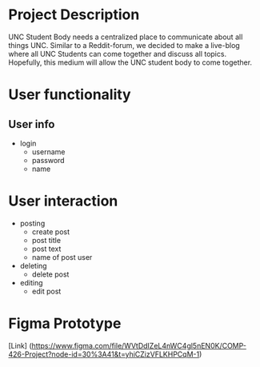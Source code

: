 
# Project Description

UNC Student Body needs a centralized place to communicate about all things UNC. Similar to a Reddit-forum, we decided to make a live-blog where all UNC Students can come together and discuss all topics. Hopefully, this medium will allow the UNC student body to come together. 

# User functionality

## User info

- login
  - username
  - password
  - name

# User interaction

- posting
  - create post
  - post title
  - post text
  - name of post user
- deleting
  - delete post
- editing
  - edit post

# Figma Prototype

[Link] (https://www.figma.com/file/WVtDdIZeL4nWC4gl5nEN0K/COMP-426-Project?node-id=30%3A41&t=yhiCZizVFLKHPCqM-1)
